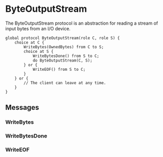 ByteOutputStream
================

The ByteOutputStream protocol is an abstraction for reading a stream of input bytes from an I/O device.

```scribble
global protocol ByteOutputStream(role C, role S) {
	choice at C {
		WriteBytes(OwnedBytes) from C to S;
		choice at S {
			WriteBytesDone() from S to C;
			do ByteOutputStream(C, S);
		} or {
			WriteEOF() from S to C;
		}
	} or {
		// The client can leave at any time.
	}
}
```

Messages
--------

### WriteBytes

### WriteBytesDone

### WriteEOF
